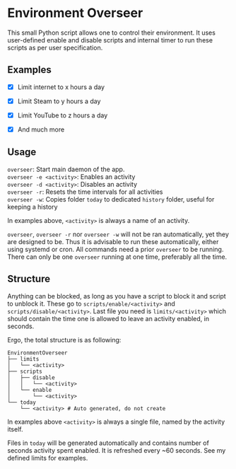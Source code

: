 # Environment Overseer

This small Python script allows one to control their environment.
It uses user-defined enable and disable scripts and internal timer to run these scripts as per user specification.

## Examples

* [X] Limit internet to x hours a day
* [X] Limit Steam to y hours a day
* [X] Limit YouTube to z hours a day
* [X] And much more


## Usage

`overseer`: Start main daemon of the app.  
`overseer -e <activity>`: Enables an activity  
`overseer -d <activity>`: Disables an activity  
`overseer -r`: Resets the time intervals for all activities  
`overseer -w`: Copies folder `today` to dedicated `history` folder, useful for keeping a history

In examples above, `<activity>` is always a name of an activity.

`overseer`, `overseer -r` nor `overseer -w` will not be ran automatically, yet they are designed to be.
Thus it is advisable to run these automatically, either using systemd or cron.
All commands need a prior `overseer` to be running. There can only be one `overseer` running at one time, preferably all the time.


## Structure

Anything can be blocked, as long as you have a script to block it and script to unblock it.
These go to `scripts/enable/<activity>` and `scripts/disable/<activity>`.
Last file you need is `limits/<activity>` which should contain the time one is allowed to leave an activity enabled, in seconds.

Ergo, the total structure is as following:
```
EnvironmentOverseer
├── limits
│   └── <activity>
├── scripts
│   ├── disable
│   │   └── <activity>
│   └── enable
│       └── <activity>
└── today
    └── <activity> # Auto generated, do not create
```

In examples above `<activity>` is always a single file, named by the activity itself.

Files in `today` will be generated automatically and contains number of seconds activity spent enabled.
It is refreshed every ~60 seconds.
See my defined limits for examples.
